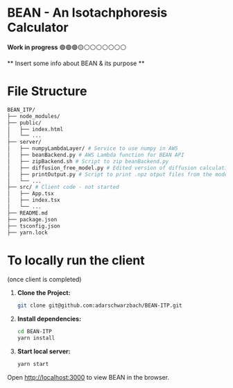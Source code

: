 # BEAN - An Isotachphoresis Calculator

**Work in progress** 🟢🟢🟢🟡⚪️⚪️⚪️⚪️⚪️⚪️⚪️


** Insert some info about BEAN & its purpose **

# File Structure
```sh
BEAN_ITP/
├── node_modules/
├── public/
│   ├── index.html
│   └── ...
├── server/
│   ├── numpyLambdaLayer/ # Service to use numpy in AWS
│   ├── beanBackend.py # AWS Lambda function for BEAN API
│   ├── zipBackend.sh # Script to zip beanBackend.py
│   ├── diffusion_free_model.py # Edited version of diffusion calculations
│   ├── printOutput.py # Script to print .npz otput files from the model
│   └── ...
├── src/ # Client code - not started
│   ├── App.tsx
│   ├── index.tsx
│   └── ...
├── README.md
├── package.json
├── tsconfig.json
├── yarn.lock
```

# To locally run the client 
(once client is completed)

1. **Clone the Project:**

   ```sh
   git clone git@github.com:adarschwarzbach/BEAN-ITP.git

2. **Install dependencies:**
    ```sh
    cd BEAN-ITP
    yarn install

3. **Start local server:**
    ```sh
    yarn start

Open [http://localhost:3000](http://localhost:3000) to view BEAN in the browser.
